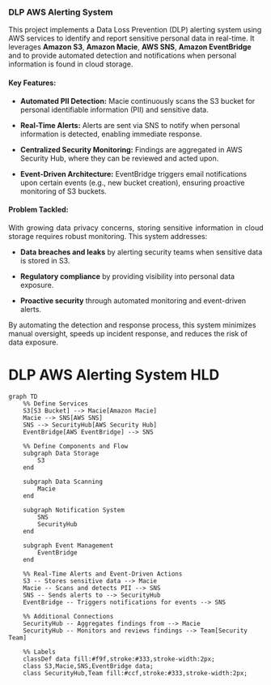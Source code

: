 ### DLP AWS Alerting System

This project implements a Data Loss Prevention (DLP) alerting system using AWS services to identify and report sensitive personal data in real-time. It leverages **Amazon S3**, **Amazon Macie**, **AWS SNS**, **Amazon EventBridge** and to provide automated detection and notifications when personal information is found in cloud storage.

#### Key Features:

- **Automated PII Detection:** Macie continuously scans the S3 bucket for personal identifiable information (PII) and sensitive data.

- **Real-Time Alerts:** Alerts are sent via SNS to notify when personal information is detected, enabling immediate response.

- **Centralized Security Monitoring:** Findings are aggregated in AWS Security Hub, where they can be reviewed and acted upon.

- **Event-Driven Architecture:** EventBridge triggers email notifications upon certain events (e.g., new bucket creation), ensuring proactive monitoring of S3 buckets.

#### Problem Tackled:

<p align="justify">With growing data privacy concerns, storing sensitive information in cloud storage requires robust monitoring. This system addresses:

- **Data breaches and leaks** by alerting security teams when sensitive data is stored in S3.

- **Regulatory compliance** by providing visibility into personal data exposure.

- **Proactive security** through automated monitoring and event-driven alerts.

By automating the detection and response process, this system minimizes manual oversight, speeds up incident response, and reduces the risk of data exposure.  

# DLP AWS Alerting System HLD

```mermaid
graph TD
    %% Define Services
    S3[S3 Bucket] --> Macie[Amazon Macie]
    Macie --> SNS[AWS SNS]
    SNS --> SecurityHub[AWS Security Hub]
    EventBridge[AWS EventBridge] --> SNS

    %% Define Components and Flow
    subgraph Data Storage
        S3
    end

    subgraph Data Scanning
        Macie
    end

    subgraph Notification System
        SNS
        SecurityHub
    end

    subgraph Event Management
        EventBridge
    end

    %% Real-Time Alerts and Event-Driven Actions
    S3 -- Stores sensitive data --> Macie
    Macie -- Scans and detects PII --> SNS
    SNS -- Sends alerts to --> SecurityHub
    EventBridge -- Triggers notifications for events --> SNS

    %% Additional Connections
    SecurityHub -- Aggregates findings from --> Macie
    SecurityHub -- Monitors and reviews findings --> Team[Security Team]

    %% Labels
    classDef data fill:#f9f,stroke:#333,stroke-width:2px;
    class S3,Macie,SNS,EventBridge data;
    class SecurityHub,Team fill:#ccf,stroke:#333,stroke-width:2px;
